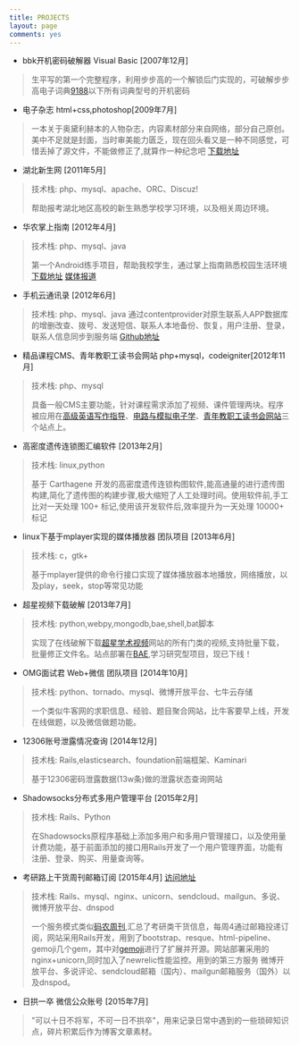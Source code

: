 ```yaml
---
title: PROJECTS
layout: page
comments: yes
---
```


+ bbk开机密码破解器  Visual Basic [2007年12月]
> 生平写的第一个完整程序，利用步步高的一个解锁后门实现的，可破解步步高电子词典[9188](http://product.yesky.com/product/555/555009/)以下所有词典型号的开机密码

+ 电子杂志 html+css,photoshop[2009年7月]
> 一本关于奥黛利赫本的人物杂志，内容素材部分来自网络，部分自己原创。美中不足就是封面，当时审美能力匮乏，现在回头看又是一种不同感觉，可惜丢掉了源文件，不能做修正了,就算作一种纪念吧 [下载地址](http://pan.baidu.com/s/1Ab5uQ)

+ 湖北新生网 [2011年5月]
> 技术栈: php、mysql、apache、ORC、Discuz!
> 
> 帮助报考湖北地区高校的新生熟悉学校学习环境，以及相关周边环境。


+ 华农掌上指南 [2012年4月]
> 技术栈: php、mysql、java
> 
> 第一个Android练手项目，帮助我校学生，通过掌上指南熟悉校园生活环境 [下载地址](http://as.baidu.com/a/item?docid=1113111&f=web_am_header&pre=web_am_rel) [媒体报道](http://tech.163.com/12/0727/06/87DC3OOF00094MOK.html)


+ 手机云通讯录 [2012年6月]
> 技术栈: php、mysql、java
> 通过contentprovider对原生联系人APP数据库的增删改查、拨号、发送短信、联系人本地备份、恢复，用户注册、登录，联系人信息同步到服务端 [Github地址](https://github.com/lazybios/contacts-book)

+ 精品课程CMS、青年教职工读书会网站 php+mysql，codeigniter[2012年11月]
> 技术栈: php、mysql
> 
> 具备一般CMS主要功能，针对课程需求添加了视频、课件管理两块。程序被应用在[高级英语写作指导]()、[电路与模拟电子学]()、[青年教职工读书会网站]()三个站点上。


+ 高密度遗传连锁图汇编软件 [2013年2月]
> 技术栈: linux,python
> 
> 基于 Carthagene 开发的高密度遗传连锁构图软件,能高通量的进行遗传图构建,简化了遗传图的构建步骤,极大缩短了人工处理时间。使用软件前,手工比对一天处理 100+ 标记,使用该开发软件后,效率提升为一天处理 10000+ 标记


+ linux下基于mplayer实现的媒体播放器 团队项目 [2013年6月]
> 技术栈: c，gtk+
> 
> 基于mplayer提供的命令行接口实现了媒体播放器本地播放，网络播放，以及play，seek，stop等常见功能


+ 超星视频下载破解 [2013年7月]
> 技术栈: python,webpy,mongodb,bae,shell,bat脚本
> 
> 实现了在线破解下载[超星学术视频](http://chaoxingbot.duapp.com/)网站的所有门类的视频,支持批量下载，批量修正文件名。站点部署在[BAE](http://bce.baidu.com/index.html),学习研究型项目，现已下线！

+ OMG面试君 Web+微信  团队项目 [2014年10月]
> 技术栈: python、tornado、mysql、微博开放平台、七牛云存储
> 
> 一个类似牛客网的求职信息、经验、题目聚合网站，比牛客要早上线，开发在线做题，以及微信做题功能。

+ 12306账号泄露情况查询 [2014年12月]
> 技术栈: Rails,elasticsearch、foundation前端框架、Kaminari
> 
> 基于12306密码泄露数据(13w条)做的泄露状态查询网站

+ Shadowsocks分布式多用户管理平台 [2015年2月]
> 技术栈: Rails、Python
> 
> 在Shadowsocks原程序基础上添加多用户和多用户管理接口，以及使用量计费功能，基于前面添加的接口用Rails开发了一个用户管理界面，功能有注册、登录、购买、用量查询等。

+ 考研路上干货周刊邮箱订阅 [2015年4月] [访问地址](http://kaoyanlushang.com/)
> 技术栈: Rails、mysql、nginx、unicorn、sendcloud、mailgun、多说、微博开放平台、dnspod
> 
> 一个服务模式类似[码农周刊](http://manong.io/),汇总了考研类干货信息，每周4通过邮箱投递订阅，网站采用Rails开发，用到了bootstrap、resque、html-pipeline、gemoji几个gem，其中对[gemoji](https://github.com/lazybios/gemoji)进行了扩展并开源。网站部署采用的nginx+unicorn,同时加入了newrelic性能监控。用到的第三方服务 微博开放平台、多说评论、sendcloud邮箱（国内）、mailgun邮箱服务（国外）以及dnspod。

+ 日拱一卒 微信公众账号 [2015年7月]
> "可以十日不将军，不可一日不拱卒"，用来记录日常中遇到的一些琐碎知识点，碎片积累后作为博客文章素材。
